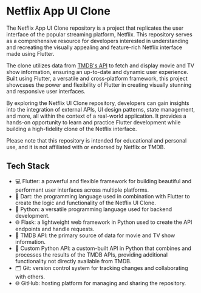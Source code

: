 # Netflix App UI Clone

The Netflix App UI Clone repository is a project that replicates the user interface of the popular streaming platform, Netflix. This repository serves as a comprehensive resource for developers interested in understanding and recreating the visually appealing and feature-rich Netflix interface made using Flutter.

The clone utilizes data from [TMDB's API](https://developer.themoviedb.org/docs) to fetch and display movie and TV show information, ensuring an up-to-date and dynamic user experience. Built using Flutter, a versatile and cross-platform framework, this project showcases the power and flexibility of Flutter in creating visually stunning and responsive user interfaces.

By exploring the Netflix UI Clone repository, developers can gain insights into the integration of external APIs, UI design patterns, state management, and more, all within the context of a real-world application. It provides a hands-on opportunity to learn and practice Flutter development while building a high-fidelity clone of the Netflix interface.

Please note that this repository is intended for educational and personal use, and it is not affiliated with or endorsed by Netflix or TMDB.

## Tech Stack

- 💻 Flutter: a powerful and flexible framework for building beautiful and performant user interfaces across multiple platforms.
- 🎯 Dart: the programming language used in combination with Flutter to create the logic and functionality of the Netflix UI Clone.
- 🐍 Python: a versatile programming language used for backend development.
- 🌐 Flask: a lightweight web framework in Python used to create the API endpoints and handle requests.
- 🎥 TMDB API: the primary source of data for movie and TV show information.
- 🚀 Custom Python API: a custom-built API in Python that combines and processes the results of the TMDB APIs, providing additional functionality not directly available from TMDB.
- 🗂️ Git: version control system for tracking changes and collaborating with others.
- 🌐 GitHub: hosting platform for managing and sharing the repository.
